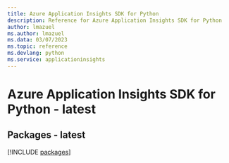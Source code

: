 ```yaml
---
title: Azure Application Insights SDK for Python
description: Reference for Azure Application Insights SDK for Python
author: lmazuel
ms.author: lmazuel
ms.data: 03/07/2023
ms.topic: reference
ms.devlang: python
ms.service: applicationinsights
---
```

# Azure Application Insights SDK for Python - latest
## Packages - latest
[!INCLUDE [packages](application-insights-index.md)]